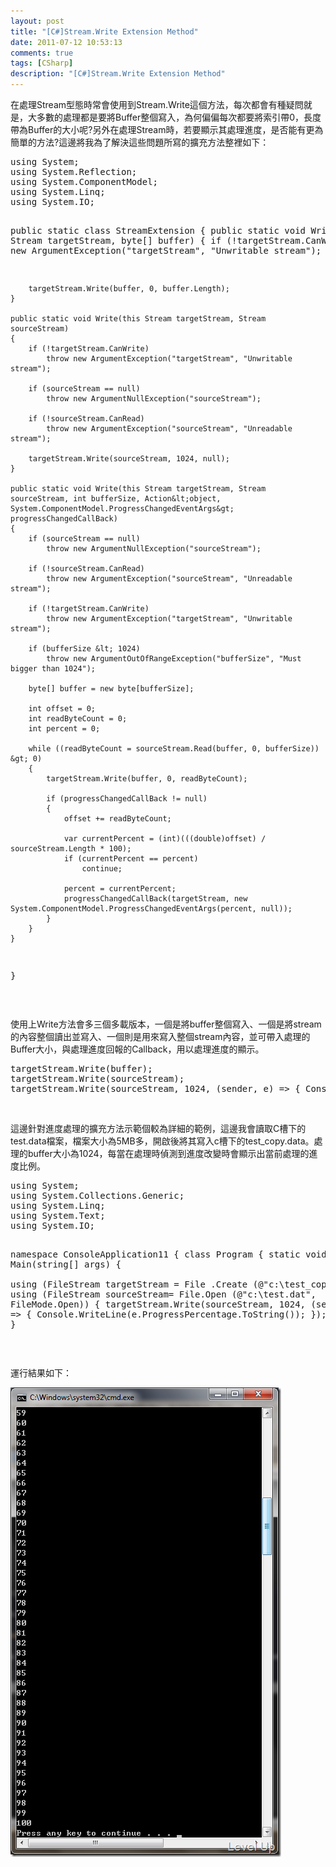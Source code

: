 ```yaml
---
layout: post
title: "[C#]Stream.Write Extension Method"
date: 2011-07-12 10:53:13
comments: true
tags: [CSharp]
description: "[C#]Stream.Write Extension Method"
---
```

<p>在處理Stream型態時常會使用到Stream.Write這個方法，每次都會有種疑問就是，大多數的處理都是要將Buffer整個寫入，為何偏偏每次都要將索引帶0，長度帶為Buffer的大小呢?另外在處理Stream時，若要顯示其處理進度，是否能有更為簡單的方法?這邊將我為了解決這些問題所寫的擴充方法整裡如下：</p>  <div style="padding-bottom: 0px; margin: 0px; padding-left: 0px; padding-right: 0px; display: inline; float: none; padding-top: 0px" id="scid:812469c5-0cb0-4c63-8c15-c81123a09de7:55a25ee6-2fed-4106-a517-196dbd35f527" class="wlWriterSmartContent"><pre name="code" class="c#">using System;
using System.Reflection;
using System.ComponentModel;
using System.Linq;
using System.IO;

public static class StreamExtension
{
    public static void Write(this Stream targetStream, byte[] buffer)
    {
        if (!targetStream.CanWrite)
            throw new ArgumentException("targetStream", "Unwritable stream");

        targetStream.Write(buffer, 0, buffer.Length);
    }

    public static void Write(this Stream targetStream, Stream sourceStream)
    {
        if (!targetStream.CanWrite)
            throw new ArgumentException("targetStream", "Unwritable stream");

        if (sourceStream == null)
            throw new ArgumentNullException("sourceStream");

        if (!sourceStream.CanRead)
            throw new ArgumentException("sourceStream", "Unreadable stream");

        targetStream.Write(sourceStream, 1024, null);
    }

    public static void Write(this Stream targetStream, Stream sourceStream, int bufferSize, Action&lt;object, System.ComponentModel.ProgressChangedEventArgs&gt; progressChangedCallBack)
    {
        if (sourceStream == null)
            throw new ArgumentNullException("sourceStream");

        if (!sourceStream.CanRead)
            throw new ArgumentException("sourceStream", "Unreadable stream");

        if (!targetStream.CanWrite)
            throw new ArgumentException("targetStream", "Unwritable stream");

        if (bufferSize &lt; 1024)
            throw new ArgumentOutOfRangeException("bufferSize", "Must bigger than 1024");

        byte[] buffer = new byte[bufferSize];

        int offset = 0;
        int readByteCount = 0;
        int percent = 0;

        while ((readByteCount = sourceStream.Read(buffer, 0, bufferSize)) &gt; 0)
        {
            targetStream.Write(buffer, 0, readByteCount);

            if (progressChangedCallBack != null)
            {
                offset += readByteCount;

                var currentPercent = (int)(((double)offset) / sourceStream.Length * 100);
                if (currentPercent == percent)
                    continue;

                percent = currentPercent;
                progressChangedCallBack(targetStream, new System.ComponentModel.ProgressChangedEventArgs(percent, null));
            }
        }
    }
}</pre></div>

<p> </p>

<p>使用上Write方法會多三個多載版本，一個是將buffer整個寫入、一個是將stream的內容整個讀出並寫入、一個則是用來寫入整個stream內容，並可帶入處理的Buffer大小，與處理進度回報的Callback，用以處理進度的顯示。</p>

<div style="padding-bottom: 0px; margin: 0px; padding-left: 0px; padding-right: 0px; display: inline; float: none; padding-top: 0px" id="scid:812469c5-0cb0-4c63-8c15-c81123a09de7:eb0be6eb-7363-4408-bbbe-57ed939f622c" class="wlWriterSmartContent"><pre name="code" class="c#">targetStream.Write(buffer);
targetStream.Write(sourceStream);
targetStream.Write(sourceStream, 1024, (sender, e) =&gt; { Console.WriteLine(e.ProgressPercentage.ToString ()); });</pre></div>

<p> </p>

<p>這邊針對進度處理的擴充方法示範個較為詳細的範例，這邊我會讀取C槽下的test.data檔案，檔案大小為5MB多，開啟後將其寫入c槽下的test_copy.data。處理的buffer大小為1024，每當在處理時偵測到進度改變時會顯示出當前處理的進度比例。</p>

<div style="padding-bottom: 0px; margin: 0px; padding-left: 0px; padding-right: 0px; display: inline; float: none; padding-top: 0px" id="scid:812469c5-0cb0-4c63-8c15-c81123a09de7:9582dfdd-f015-42ee-9521-7d09a83a8ee6" class="wlWriterSmartContent"><pre name="code" class="c#">using System;
using System.Collections.Generic;
using System.Linq;
using System.Text;
using System.IO;

namespace ConsoleApplication11
{
    class Program
    {
        static void Main(string[] args)
        {            
                using (FileStream targetStream = File .Create (@"c:\test_copy.dat"))
                {
                    using (FileStream sourceStream= File.Open (@"c:\test.dat", FileMode.Open))
                    {
                        targetStream.Write(sourceStream, 1024, (sender, e) =&gt; { Console.WriteLine(e.ProgressPercentage.ToString()); });
                    }
                }
        }
    }
}</pre></div>

<p> </p>

<p>運行結果如下：</p>

<p><img style="border-bottom: 0px; border-left: 0px; border-top: 0px; border-right: 0px" border="0" alt="image" src="\images\posts\31519\image_thumb.png" width="433" height="751" /></p>